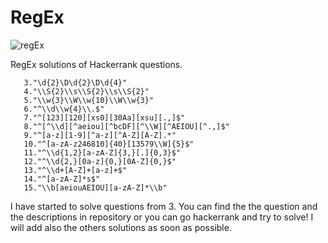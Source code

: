 # RegEx
  
  ![regEx](https://user-images.githubusercontent.com/45934056/73858292-378cac80-4849-11ea-9e45-ee7b8ec17abf.png)
  
  RegEx solutions of Hackerrank questions.
  
       3."\d{2}\D\d{2}\D\d{4}"
       4."\\S{2}\\s\\S{2}\\s\\S{2}"   
       5."\\w{3}\\W\\w{10}\\W\\w{3}"
       6."^\\d\\w{4}\\.$"
       7."^[123][120][xs0][30Aa][xsu][.,]$"    
       8."^[^\\d][^aeiou][^bcDF][^\\W][^AEIOU][^.,]$"
       9."^[a-z][1-9][^a-z][^A-Z][A-Z].*"
       10."^[a-zA-z246810]{40}[13579\\W]{5}$" 
       11."^\\d{1,2}[a-zA-Z]{3,}[.]{0,3}$"
       12."^\\d{2,}[0a-z]{0,}[0A-Z]{0,}$"
       13."^\\d+[A-Z]+[a-z]+$"
       14."^[a-zA-Z]*s$"
       15."\\b[aeiouAEIOU][a-zA-Z]*\\b"
       

I have started to solve questions from 3.
You can find the the question and the descriptions in repository or you can go hackerrank and try to solve!
I will add also the others solutions as soon as possible.
